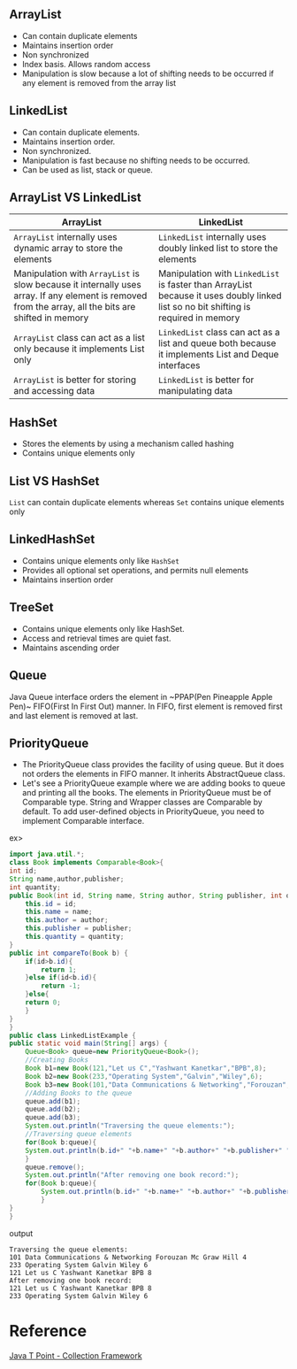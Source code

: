 ## ArrayList
* Can contain duplicate elements
* Maintains insertion order
* Non synchronized
* Index basis. Allows random access
* Manipulation is slow because a lot of shifting needs to be occurred if any element is removed from the array list

## LinkedList
* Can contain duplicate elements.
* Maintains insertion order.
* Non synchronized.
* Manipulation is fast because no shifting needs to be occurred.
* Can be used as list, stack or queue.

## ArrayList VS LinkedList
| **ArrayList** | **LinkedList** |
|------------|-------------|
| `ArrayList` internally uses dynamic array to store the elements      | `LinkedList` internally uses doubly linked list to store the elements       | 
| Manipulation with `ArrayList` is slow because it internally uses array. If any element is removed from the array, all the bits are shifted in memory     | Manipulation with `LinkedList` is faster than ArrayList because it uses doubly linked list so no bit shifting is required in memory       | 
| `ArrayList` class can act as a list only because it implements List only          | `LinkedList` class can act as a list and queue both because it implements List and Deque interfaces      |  
| `ArrayList` is better for storing and accessing data| `LinkedList` is better for manipulating data       | 


## HashSet
* Stores the elements by using a mechanism called hashing
* Contains unique elements only

## List VS HashSet
`List` can contain duplicate elements whereas `Set` contains unique elements only


## LinkedHashSet
* Contains unique elements only like `HashSet`
* Provides all optional set operations, and permits null elements
* Maintains insertion order


## TreeSet
* Contains unique elements only like HashSet.
* Access and retrieval times are quiet fast.
* Maintains ascending order


## Queue
Java Queue interface orders the element in ~PPAP(Pen Pineapple Apple Pen)~ FIFO(First In First Out) manner. In FIFO, first element is removed first and last element is removed at last.

## PriorityQueue
* The PriorityQueue class provides the facility of using queue. But it does not orders the elements in FIFO manner. It inherits AbstractQueue class.
* Let's see a PriorityQueue example where we are adding books to queue and printing all the books. The elements in PriorityQueue must be of Comparable type. String and Wrapper classes are Comparable by default. To add user-defined objects in PriorityQueue, you need to implement Comparable interface.

ex>
```java
import java.util.*;  
class Book implements Comparable<Book>{  
int id;  
String name,author,publisher;  
int quantity;  
public Book(int id, String name, String author, String publisher, int quantity) {  
    this.id = id;  
    this.name = name;  
    this.author = author;  
    this.publisher = publisher;  
    this.quantity = quantity;  
}  
public int compareTo(Book b) {  
    if(id>b.id){  
        return 1;  
    }else if(id<b.id){  
        return -1;  
    }else{  
    return 0;  
    }  
}  
}  
public class LinkedListExample {  
public static void main(String[] args) {  
    Queue<Book> queue=new PriorityQueue<Book>();  
    //Creating Books  
    Book b1=new Book(121,"Let us C","Yashwant Kanetkar","BPB",8);  
    Book b2=new Book(233,"Operating System","Galvin","Wiley",6);  
    Book b3=new Book(101,"Data Communications & Networking","Forouzan","Mc Graw Hill",4);  
    //Adding Books to the queue  
    queue.add(b1);  
    queue.add(b2);  
    queue.add(b3);  
    System.out.println("Traversing the queue elements:");  
    //Traversing queue elements  
    for(Book b:queue){  
    System.out.println(b.id+" "+b.name+" "+b.author+" "+b.publisher+" "+b.quantity);  
    }  
    queue.remove();  
    System.out.println("After removing one book record:");  
    for(Book b:queue){  
        System.out.println(b.id+" "+b.name+" "+b.author+" "+b.publisher+" "+b.quantity);  
        }  
}  
}  
```

output
```
Traversing the queue elements:
101 Data Communications & Networking Forouzan Mc Graw Hill 4
233 Operating System Galvin Wiley 6
121 Let us C Yashwant Kanetkar BPB 8
After removing one book record:
121 Let us C Yashwant Kanetkar BPB 8
233 Operating System Galvin Wiley 6
```



# Reference
[Java T Point - Collection Framework](http://www.javatpoint.com/collections-in-java)
